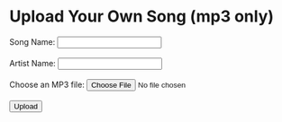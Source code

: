 <html>
<head>
  <title>Song Upload</title>
  <link rel="stylesheet" href="uploadstyles.css">
</head>
<body>
  <h1>Upload Your Own Song (mp3 only)</h1>
  
  <form id="uploadForm">
    <label for="songName">Song Name:</label>
    <input type="text" id="songName" required><br><br>
    <label for="artistName">Artist Name:</label>
    <input type="text" id="artistName" required><br><br>
    <label for="mp3File">Choose an MP3 file:</label>
    <input type="file" id="mp3File" accept=".mp3" required><br><br>
    <input type="submit" value="Upload">
  </form>
  
  <script>
    document.getElementById("uploadForm").addEventListener("submit", function(event) {
      event.preventDefault();
      
      var songName = document.getElementById("songName").value;
      var artistName = document.getElementById("artistName").value;
      var mp3File = document.getElementById("mp3File").files[0];

      var songData = {
        songName: songName,
        artistName: artistName,
        mp3File: mp3File.name
      };
      
      var uploadedSongs = JSON.parse(localStorage.getItem("uploadedSongs")) || [];
      
      uploadedSongs.push(songData);
      
      localStorage.setItem("uploadedSongs", JSON.stringify(uploadedSongs));

      alert("Form data saved to localStorage.");
    });
  </script>
</body>
</html>

